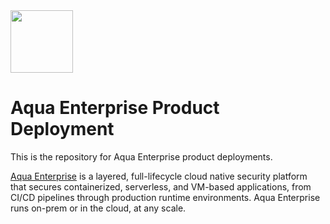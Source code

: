 <img src="https://avatars3.githubusercontent.com/u/12783832?s=200&v=4" height="100" width="100" />

# Aqua Enterprise Product Deployment

This is the repository for Aqua Enterprise product deployments.

[Aqua Enterprise](https://www.aquasec.com/products/aqua-cloud-native-security-platform/) is a layered, full-lifecycle cloud native security platform that secures containerized, serverless, and VM-based applications, from CI/CD pipelines through production runtime environments. Aqua Enterprise runs on-prem or in the cloud, at any scale.

